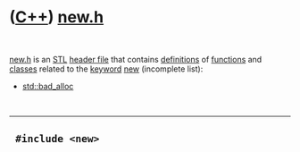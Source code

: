 



 

 

 

 

 

([C++](Cpp.md)) [new.h](CppNewH.md)
=====================================

 

[new.h](CppNewH.md) is an [STL](CppStl.md) [header
file](CppHeaderFile.md) that contains [definitions](CppDefinition.md)
of [functions](CppFunction.md) and [classes](CppClass.md) related to
the [keyword](CppKeyword.md) [new](CppNew.md) (incomplete list):

-   [std::bad\_alloc](CppBad_alloc.md)

 

  -------------------
  ` #include <new>`
  -------------------

 

 

 

 

 





 



